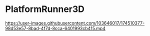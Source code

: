 # PlatformRunner3D



https://user-images.githubusercontent.com/103646017/174510377-98d53e57-8bad-4f7d-8cca-6401993cb415.mp4

